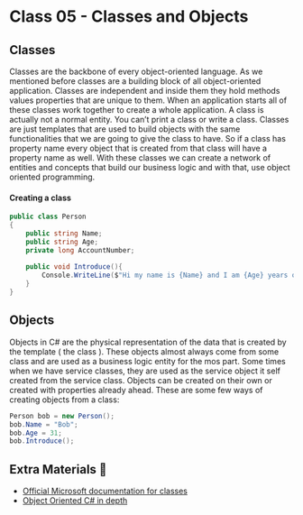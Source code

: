 # Class 05 - Classes and Objects

## Classes
Classes are the backbone of every object-oriented language. As we mentioned before classes are a building block of all object-oriented application. Classes are independent and inside them they hold methods values properties that are unique to them. When an application starts all of these classes work together to create a whole application. A class is actually not a normal entity. You can’t print a class or write a class. Classes are just templates that are used to build objects with the same functionalities that we are going to give the class to have. So if a class has property name every object that is created from that class will have a property name as well. With these classes we can create a network of entities and concepts that build our business logic and with that, use object oriented programming. 
#### Creating a class
```c#
public class Person
{
	public string Name;
	public string Age;
	private long AccountNumber;
	
	public void Introduce(){
		Console.WriteLine($"Hi my name is {Name} and I am {Age} years old !");
	}
}
```
## Objects
Objects in C# are the physical representation of the data that is created by the template ( the class ). These objects almost always come from some class and are used as a business logic entity for the mos part. Some times when we have service classes, they are used as the service object it self created from the service class. Objects can be created on their own or created with properties already ahead. These are some few ways of creating objects from a class:
```c#
Person bob = new Person();
bob.Name = "Bob";
bob.Age = 31;
bob.Introduce();
```

## Extra Materials 📘
* [Official Microsoft documentation for classes](https://docs.microsoft.com/en-us/dotnet/csharp/programming-guide/classes-and-structs/classes)
* [Object Oriented C# in depth](https://www.c-sharpcorner.com/UploadFile/mkagrahari/introduction-to-object-oriented-programming-concepts-in-C-Sharp/)
